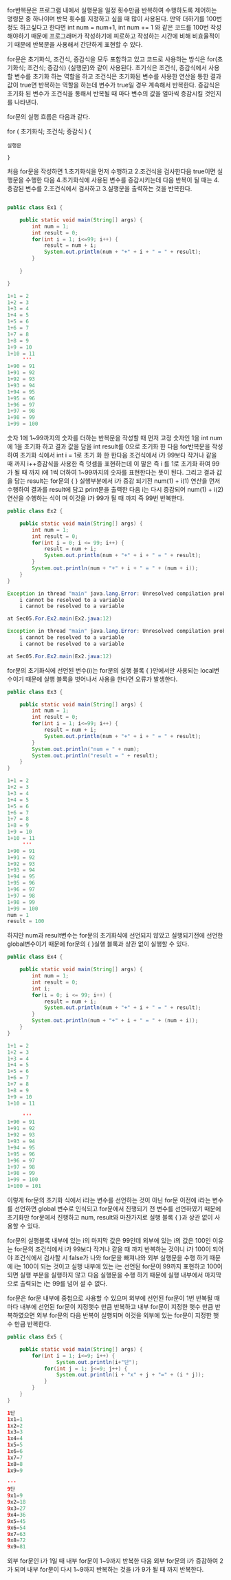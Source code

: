 for반복문은 프로그램 내에서 실행문을 일정 횟수만큼 반복하여 수행하도록 제어하는 명령문 중 하나이며 반복 횟수를 지정하고 싶을 때 많이 사용된다.
만약 더하기를 100번 정도 하고싶다고 한다면 int num = num+1, int num += 1 와 같은 코드를 100번 작성해야하기 때문에 프로그래머가 작성하기에 피로하고
작성하는 시간에 비해 비효율적이기 때문에 반복문을 사용해서 간단하게 표현할 수 있다.

for문은 초기화식,  조건식, 증감식을 모두 포함하고 있고 코드로 사용하는 방식은 for(초기화식; 조건식; 증감식) {실행문}와 같이 사용된다. 초기식은 조건식, 증감식에서 사용할 변수를 초기화 하는 역할을 하고
조건식은 초기화된 변수를 사용한 연산을 통한 결과 값이 true면 반복하는 역할을 하는데 변수가 true일 경우 계속해서 반복한다. 증감식은 초기화 된 변수가 조건식을 통해서 반복될 때 마다 변수의 값을 얼마씩
증감시킬 것인지를 나타낸다.

for문의 실행 흐름은 다음과 같다.

                
for ( 초기화식;  조건식;  증감식  ) {

    실행문
    
    }

처음 for문을 작성하면 1.초기화식을 먼저 수행하고 2.조건식을 검사한다음 true이면 실행문을 수행한 다음 4.초기화식에 사용된 변수를 증감시키는데 다음 반복이 될 때는 4.증감된 변수를 2.조건식에서 검사하고 3.실행문을 출력하는 것을 반복한다.

```java

public class Ex1 {

    public static void main(String[] args) {
        int num = 1;
        int result = 0;
        for(int i = 1; i<=99; i++) {
            result = num + i;
            System.out.println(num + "+" + i + " = " + result);
        }
        
    }

}
```
```java
1+1 = 2
1+2 = 3
1+3 = 4
1+4 = 5
1+5 = 6
1+6 = 7
1+7 = 8
1+8 = 9
1+9 = 10
1+10 = 11
     '''
1+90 = 91
1+91 = 92
1+92 = 93
1+93 = 94
1+94 = 95
1+95 = 96
1+96 = 97
1+97 = 98
1+98 = 99
1+99 = 100
```

숫자 1에 1~99까지의 숫자를 더하는 반복문을 작성할 때 먼저 고정 숫자인 1을 int num에 1을 초기화 하고 결과 값을 담을 int result를 0으로 초기화 한 다음 for반복문을 작성하여 초기화 식에서 int i = 1로 초기 화 한 한다음 조건식에서 i가 99보다 작거나 같을 때 까지 i++증감식을 사용한 즉 덧셈을 표현하는데 이 말은 즉 i 를 1로 초기화 하여 99가 될 때 까지 i에 1씩 더하여 1~99까지의 숫자를 표현한다는 뜻이 된다.
그리고 결과 값을 담는 result는 for문의 { } 실행부분에서 i가 증감 되기전 num(1) + i(1) 연산을 먼저 수행하여 결과를 result에 담고 print문을 출력한 다음 i는 다시 증감되어 num(1) + i(2) 연산을 수행하는 식이 며 이것을 i가 99가 될 때 까지 즉 99번 반복한다.


```java
public class Ex2 {

    public static void main(String[] args) {
        int num = 1;
        int result = 0;
        for(int i = 0; i <= 99; i++) {
            result = num + i;
            System.out.println(num + "+" + i + " = " + result);
        }
        System.out.println(num + "+" + i + " = " + (num + i));
    }
}
```
```java
Exception in thread "main" java.lang.Error: Unresolved compilation problems: 
    i cannot be resolved to a variable
    i cannot be resolved to a variable

at Sec05.For.Ex2.main(Ex2.java:12)
```

```java
Exception in thread "main" java.lang.Error: Unresolved compilation problems: 
    i cannot be resolved to a variable
    i cannot be resolved to a variable

at Sec05.For.Ex2.main(Ex2.java:12)
```

for문의 초기화식에 선언된 변수(i)는 for문의 실행 블록 { }안에서만 사용되는 local변수이기 때문에 실행 블록을 벗어나서 사용을 한다면 오류가 발생한다.

```java
public class Ex3 {

    public static void main(String[] args) {
        int num = 1;
        int result = 0;
        for(int i = 1; i<=99; i++) {
            result = num + i;
            System.out.println(num + "+" + i + " = " + result);
        }
        System.out.println("num = " + num);
        System.out.println("result = " + result);
    }
}
```

```java
1+1 = 2
1+2 = 3
1+3 = 4
1+4 = 5
1+5 = 6
1+6 = 7
1+7 = 8
1+8 = 9
1+9 = 10
1+10 = 11
     '''
1+90 = 91
1+91 = 92
1+92 = 93
1+93 = 94
1+94 = 95
1+95 = 96
1+96 = 97
1+97 = 98
1+98 = 99
1+99 = 100
num = 1
result = 100
```

하지만 num과 result변수는 for문의 초기화식에 선언되지 않았고 실행되기전에 선언한 global변수이기 때문에 for문의 { }실행 블록과 상관 없이 실행할 수 있다.


```java
public class Ex4 {

    public static void main(String[] args) {
        int num = 1;
        int result = 0;
        int i;
        for(i = 0; i <= 99; i++) {
            result = num + i;
            System.out.println(num + "+" + i + " = " + result);
        }
        System.out.println(num + "+" + i + " = " + (num + i));
    }
}
```

```java
1+1 = 2
1+2 = 3
1+3 = 4
1+4 = 5
1+5 = 6
1+6 = 7
1+7 = 8
1+8 = 9
1+9 = 10
1+10 = 11

     '''
1+90 = 91
1+91 = 92
1+92 = 93
1+93 = 94
1+94 = 95
1+95 = 96
1+96 = 97
1+97 = 98
1+98 = 99
1+99 = 100
1+100 = 101
```

이렇게 for문의 초기화 식에서 i라는 변수를 선언하는 것이 아닌 for문 이전에 i라는 변수를 선언하면 global 변수로 인식되고 for문에서 진행되기 전 변수를 선언하였기 때문에 초기화만 for문에서 진행하고
num, result와 마찬가지로 실행 블록 { }과 상관 없이 사용할 수 있다. 

for문의 실행블록 내부에 있는 i의 마지막 값은 99인데 외부에 있는 i의 값은 100인 이유는 for문의 조건식에서 i가 99보다 작거나 같을 때 까지 반복하는 것이니 i가 100이 되어야 조건식에서 검사할 시 false가 나와 for문을 빠져나와 외부 실행문을 수행 하기 때문에 i는 100이 되는 것이고 실행 내부에 있는 i는 선언된 for문이 99까지 표현하고 100이 되면 실행 부분을 실행하지 않고 다음 실행문을 수행 하기 때문에 실행 내부에서 마지막으로 출력되는 i는 99를 넘어 설 수 없다.


for문은 for문 내부에 중첩으로 사용할 수 있으며 외부에 선언된 for문이 1번 반복될 때 마다 내부에 선언된 for문이 지정햇수 만큼 반복하고 내부 for문이 지정한 햇수 만큼 반복하였으면 외부 for문의 다음 반복이 실행되며 이것을 외부에 있는 for문이 지정한 햇수 만큼 반복한다.


```java
public class Ex5 {

    public static void main(String[] args) {
        for(int i = 1; i<=9; i++) {
                System.out.println(i+"단");
            for(int j = 1; j<=9; j++) {
                System.out.println(i + "x" + j + "=" + (i * j));
            }
        }
    }
}
```

```java
1단
1x1=1
1x2=2
1x3=3
1x4=4
1x5=5
1x6=6
1x7=7
1x8=8
1x9=9

'''
9단
9x1=9
9x2=18
9x3=27
9x4=36
9x5=45
9x6=54
9x7=63
9x8=72
9x9=81
```

외부 for문인 i가 1일 때 내부 for문이 1~9까지 반복한 다음 외부 for문의 i가 증감하여 2가 되며 내부 for문이 다시 1~9까지 반복하는 것을 i가 9가 될 때 까지 반복한다.


